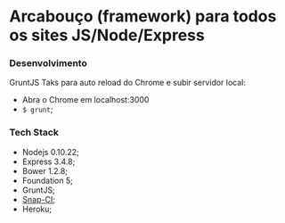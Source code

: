# Arcabouço (framework) para todos os sites JS/Node/Express

### Desenvolvimento

GruntJS Taks para auto reload do Chrome e subir servidor local:
- Abra o Chrome em localhost:3000 
- `$ grunt`;

### Tech Stack

- Nodejs 0.10.22;
- Express 3.4.8;
- Bower 1.2.8; 
- Foundation 5;
- GruntJS;
- [Snap-CI](http://www.snap-ci.com);
- Heroku;
